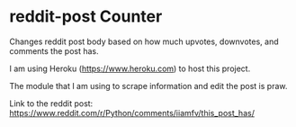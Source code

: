# reddit-post Counter
Changes reddit post body based on how much upvotes, downvotes, and comments the post has.

I am using Heroku (https://www.heroku.com) to host this project.

The module that I am using to scrape information and edit the post is praw.

Link to the reddit post: https://www.reddit.com/r/Python/comments/iiamfv/this_post_has/
